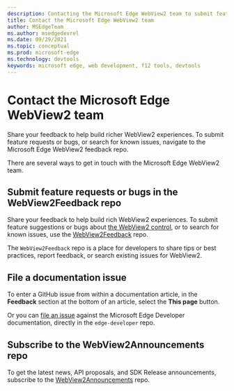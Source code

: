 ```yaml
---
description: Contacting the Microsoft Edge WebView2 team to submit feature requests or bug reports.
title: Contact the Microsoft Edge WebView2 team
author: MSEdgeTeam
ms.author: msedgedevrel
ms.date: 09/29/2021
ms.topic: conceptual
ms.prod: microsoft-edge
ms.technology: devtools
keywords: microsoft edge, web development, f12 tools, devtools
---
```

# Contact the Microsoft Edge WebView2 team

Share your feedback to help build richer WebView2 experiences. To submit feature requests or bugs, or search for known issues, navigate to the Microsoft Edge WebView2 feedback repo.

There are several ways to get in touch with the Microsoft Edge WebView2 team.


<!-- ====================================================================== -->
## Submit feature requests or bugs in the WebView2Feedback repo

Share your feedback to help build rich WebView2 experiences.  To submit feature suggestions or bugs about [the WebView2 control][IntroWebView2], or to search for known issues, use the [WebView2Feedback][GithubMicrosoftedgeWebviewfeedback] repo.

The `WebView2Feedback` repo is a place for developers to share tips or best practices, report feedback, or search existing issues for WebView2.


<!-- ====================================================================== -->
## File a documentation issue

To enter a GitHub issue from within a documentation article, in the **Feedback** section at the bottom of an article, select the **This page** button.

Or you can [file an issue][GitHubMicrosoftDocsEdgeDeveloperNewIssue] against the Microsoft Edge Developer documentation, directly in the `edge-developer` repo.


<!-- ====================================================================== -->
## Subscribe to the WebView2Announcements repo

To get the latest news, API proposals, and SDK Release announcements, subscribe to the [WebView2Announcements][WebView2AnnouncementsRepo] repo.  


<!-- ====================================================================== -->
<!-- links -->
[OpeningDevTools]: ../devtools-guide-chromium/index.md#opening-devtools "OpeningDevTools - Microsoft Edge Developer Tools overview | Microsoft Edge Developer documentation"
[IntroWebView2]: index.md "Introduction to Microsoft Edge WebView2 | Microsoft Edge Developer documentation"
[WebWeWant]: ../web-we-want/index.md "The Web We Want initiative | Microsoft Edge Developer documentation"
<!-- external links -->
[ContributeEdgeDevDocsRepo]: https://github.com/MicrosoftDocs/edge-developer#contributing "contribute to the edge-developer documentation repo | Microsoft Edge Developer documentation"
[GitHubMicrosoftDocsEdgeDeveloperNewIssue]: https://github.com/MicrosoftDocs/edge-developer/issues/new?title=[DevTools%20Docs%20Feedback] "New Issue - MicrosoftDocs/edge-developer - GitHub"
[WebView2AnnouncementsRepo]: https://github.com/MicrosoftEdge/WebView2Announcements "WebView2Announcements repo | GitHub"
[GithubMicrosoftedgeWebviewfeedback]: https://github.com/MicrosoftEdge/WebViewFeedback "WebView Feedback - MicrosoftEdge/WebViewFeedback | GitHub"
